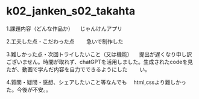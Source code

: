 # k02_janken_s02_takahta
1.課題内容（どんな作品か） 
　じゃんけんアプリ

2.工夫した点・こだわった点　
　急いで制作した

3.難しかった点・次回トライしたいこと（又は機能）
　提出が遅くなり申し訳ございません。時間が取れず、chatGPTを活用しました。生成されたcodeを見たが、動画で学んだ内容を自力でできるようにした　
 　い。

4.質問・疑問・感想、シェアしたいこと等なんでも
　html,cssより難しかった。今後が不安。。
